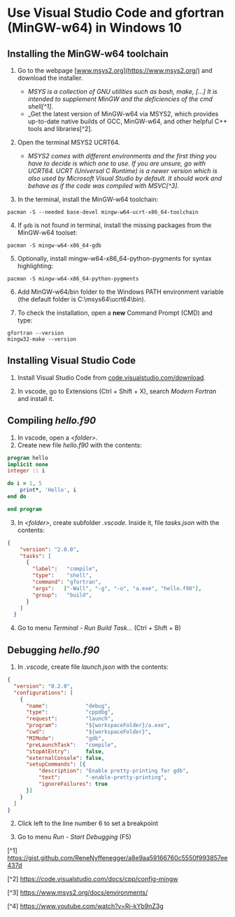 # Use Visual Studio Code and gfortran (MinGW-w64) in Windows 10

## Installing the MinGW-w64 toolchain

1. Go to the webpage [www.msys2.org](https://www.msys2.org/) and download the installer.
   - _MSYS is a collection of GNU utilities such as bash, make, [...] It is intended to supplement MinGW and the deficiencies of the cmd shell[^1]_.
   - _Get the latest version of MinGW-w64 via MSYS2, which provides up-to-date native builds of GCC, MinGW-w64, and other helpful C++ tools and libraries[^2].

2. Open the terminal MSYS2 UCRT64.
   - _MSYS2 comes with different environments and the first thing you have to decide is which one to use. If you are unsure, go with UCRT64. UCRT (Universal C Runtime) is a newer version which is also used by Microsoft Visual Studio by default. It should work and behave as if the code was compiled with MSVC[^3]._

3. In the terminal, install the MinGW-w64 toolchain:

```shell
pacman -S --needed base-devel mingw-w64-ucrt-x86_64-toolchain
```

4. If `gdb` is not found in terminal, install the missing packages from the MinGW-w64 toolset:

```shell
pacman -S mingw-w64-x86_64-gdb
```

5. Optionally, install mingw-w64-x86_64-python-pygments for syntax highlighting:

```shell
pacman -S mingw-w64-x86_64-python-pygments
```

6. Add MinGW-w64/bin folder to the Windows PATH environment variable (the default folder is  C:\msys64\ucrt64\bin).

7. To check the installation, open a **new** Command Prompt (CMD) and type:
```shell
gfortran --version
mingw32-make --version
```

## Installing Visual Studio Code

1. Install Visual Studio Code from [code.visualstudio.com/download](https://code.visualstudio.com/download).

2. In vscode, go to Extensions (Ctrl + Shift + X), search _Modern Fortran_ and install it.

## Compiling _hello.f90_

1. In vscode, open a _\<folder\>_.
2. Create new file _hello.f90_ with the contents:

```fortran
program hello
implicit none
integer :: i

do i = 1, 5
    print*, 'Hello', i
end do

end program
```

3. In  _\<folder\>_, create subfolder _.vscode_. Inside it, file _tasks.json_ with the contents:

```json
{
    "version": "2.0.0",
    "tasks": [
      {
        "label":   "compile",
        "type":    "shell",
        "command": "gfortran",
        "args":   ["-Wall", "-g", "-o", "a.exe", "hello.f90"], 
        "group":   "build",
      }
    ]
  }
```

4. Go to menu _Terminal - Run Build Task..._ (Ctrl + Shift + B)

## Debugging _hello.f90_

1. In  _.vscode_, create file _launch.json_ with the contents:

```json
{
  "version": "0.2.0",
  "configurations": [
    {
      "name":            "debug",
      "type":            "cppdbg",
      "request":         "launch",
      "program":         "${workspaceFolder}/a.exe",
      "cwd":             "${workspaceFolder}",
      "MIMode":          "gdb",
      "preLaunchTask":   "compile",
      "stopAtEntry":     false,
      "externalConsole": false,
      "setupCommands": [{
          "description": "Enable pretty-printing for gdb",
          "text":        "-enable-pretty-printing",
          "ignoreFailures": true
      }]
    }
  ]
}
```

2. Click left to the line number 6 to set a breakpoint

3. Go to menu _Run - Start Debugging_ (F5)

[^1] <https://gist.github.com/ReneNyffenegger/a8e9aa59166760c5550f993857ee437d>

[^2] <https://code.visualstudio.com/docs/cpp/config-mingw>

[^3] <https://www.msys2.org/docs/environments/>

[^4] <https://www.youtube.com/watch?v=Rj-kYb9nZ3g>
